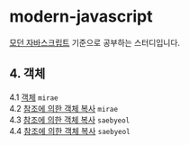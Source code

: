 # modern-javascript
[모던 자바스크립트](https://ko.javascript.info/) 기준으로 공부하는 스터디입니다.

## 4. 객체
4.1 [객체](/Object/41_object#41-객체) `mirae`   
4.2 [참조에 의한 객체 복사](/Object/412_object-copy#42-참조에-의한-객체-복사) `mirae`   
4.3 [참조에 의한 객체 복사](/Object/43_garbage-collection#43-가비지-컬렉션) `saebyeol`   
4.4 [참조에 의한 객체 복사](/Object/44_object-methods#44-메서드와-this) `saebyeol`   
